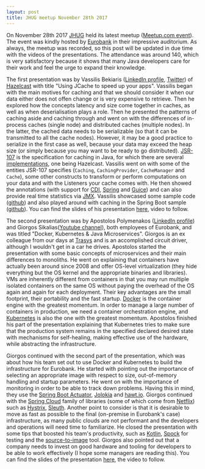 ```yaml
---
layout: post
title: JHUG meetup November 28th 2017
---
```


On November 28th 2017 [JHUG](http://www.jhug.gr/) held its latest meetup ([Meetup.com event](https://www.meetup.com/Java-Hellenic-User-Group/events/244787630/)). The event was kindly hosted by [Eurobank](https://www.eurobank.gr) in their impressive auditorium. As always, the meetup was recorded, so this post will be updated in due time with the videos of the presentations. The attendance was around 140, which is very satisfactory because it shows that many Java developers care for their work and feel the urge to expand their knowledge.

The first presentation was by Vassilis Bekiaris ([LinkedIn profile](https://www.linkedin.com/in/vassilis-bekiaris-88a7003/), [Twitter](https://twitter.com/karbonized1)) of [Hazelcast](https://hazelcast.com/) with title "Using JCache to speed up your apps". Vassilis began with the main motives for caching and that we should consider it when our data either does not offen change or is very expensive to retrieve. Then he explored how the concepts latency and size come together in caches, as well as when deserialisation plays a role. Then he presented the patterns of caching aside and caching through and went on with the differences of in-process caches (single node) and distributed caches (multiple nodes). In the latter, the cached data needs to be serializable (so that it can be transmitted to all the cache nodes). However, it may be a good practice to serialize in the first case as well, because your data may exceed the heap size (or simply because you may want to be ready to go distributed). [JSR-107](https://www.jcp.org/en/jsr/detail?id=107) is the specification for caching in Java, for which there are several [implementations](https://jcp.org/aboutJava/communityprocess/implementations/jsr107/index.html), one being Hazelcast. Vassilis went on with some of the entities JSR-107 specifies (`Caching`, `CachingProvider`, `CacheManager` and `Cache`), some other constructs to transform or perform computations on your data and with the Listeners your cache comes with. He then showed the annotations (with support for [CDI](https://docs.oracle.com/javaee/6/tutorial/doc/giwhl.html), [Spring](https://spring.io/) and [Guice](https://github.com/google/guice)) and can also provide real time statistics via [JMX](http://www.oracle.com/technetwork/articles/java/javamanagement-140525.html). Vassilis showcased some sample code ([github](https://github.com/vbekiaris/jcache-demo)) and also played around with caching in the Spring Boot sample ([github](https://github.com/vbekiaris/spring-boot/tree/jcache-jhug/add-caching-to-echoservice)). You can find the slides of his presentation [here](https://github.com/JHUG/JHUG-General-Resources/blob/master/presentations/2017/28-November/Using%20JCache%20to%20speed%20up%20your%20apps.pdf), video to follow.

The second presentation was by Apostolos Polymenakos ([LinkedIn profile](https://www.linkedin.com/in/apostolos-polymenakos-94a192b7/)) and Giorgos Sikalias([Youtube channel](https://www.youtube.com/channel/UCIHmD8TgISeqazpDj5fVnHw)), both employees of Eurobank, and was titled "Docker, Kubernetes & Java Microservices". Giorgos is an ex colleague from our days at [Trasys](http://www.trasysinternational.com/) and is an accomplished circuit driver, although I wouldn't get in a car he drives. Apostolos started the presentation with some basic concepts of microservices and their main differences to monoliths. He went on explaining that containers have actually been around since 2008 and offer OS-level virtualization (they hide everything but the OS kernel and the appropriate binaries and libraries). VMs are inherently different from containers in that you may run multiple isolated containers on the same OS without paying the overhead of the OS again and again for each deployment. Their key advantages are the small footprint, their portability and the fast startup. [Docker](https://www.docker.com/) is the container engine with the greatest momentum. In order to manage a large number of containers in production, we need a container orchestration engine, and [Kubernetes](https://kubernetes.io/) is also the one with the greatest momentum. Apostolos finished his part of the presentation explaining that Kubernetes tries to make sure that the production system remains in the specified declared desired state with mechanisms for self-healing, making effective use of the hardware, while abstracting the infrastructure.

Giorgos continued with the second part of the presentation, which was about how his team set out to use Docker and Kubernetes to build the infrastructure for Eurobank. He started with pointing out the importance of selecting an appropriate image with respect to size, out-of-memory handling and startup parameters. He went on with the importance of monitoring in order to be able to track down problems. Having this in mind, they use the [Spring Boot Actuator](https://docs.spring.io/spring-boot/docs/current/reference/htmlsingle/#production-ready), [Jolokia](https://jolokia.org/) and [hawt.io](http://hawt.io/). Giorgos continued with the [Spring Cloud](http://projects.spring.io/spring-cloud/) family of libraries (some of which come from [Netflix](https://netflix.github.io/)) such as [Hystrix](https://github.com/Netflix/Hystrix), [Sleuth](https://cloud.spring.io/spring-cloud-sleuth/). Another point to consider is that it is desirable to move as fast as possible to the final (on-premise in Eurobank's case) infrastructure, as many public clouds are not performant and the developers and operations will need time to familiarize. He closed the presentation with some tips that boosted his team's productivity, such as [Kotlin](https://kotlinlang.org/), [Spock](http://spockframework.org/) for testing and the [source-to-image](https://github.com/openshift/source-to-image) tool. Giorgos also pointed out that a company needs to invest on good hardware and tooling for developers to be able to work effectively (I hope some managers are reading this). You can find the slides of the presentation [here](https://github.com/JHUG/JHUG-General-Resources/blob/master/presentations/2017/28-November/Docker%2C%20Kubernetes%20%26%20Java%20Microservices.pdf), the video to follow.

